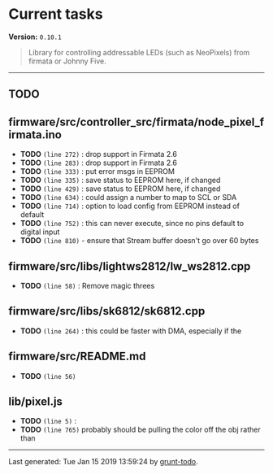 # Current tasks

**Version:** `0.10.1`

> Library for controlling addressable LEDs (such as NeoPixels) from firmata or Johnny Five.

* * *

## TODO

## firmware/src/controller_src/firmata/node_pixel_firmata.ino

-  **TODO** `(line 272)` : drop support in Firmata 2.6
-  **TODO** `(line 283)` : drop support in Firmata 2.6
-  **TODO** `(line 333)` : put error msgs in EEPROM
-  **TODO** `(line 335)` : save status to EEPROM here, if changed
-  **TODO** `(line 429)` : save status to EEPROM here, if changed
-  **TODO** `(line 634)` : could assign a number to map to SCL or SDA
-  **TODO** `(line 714)` : option to load config from EEPROM instead of default
-  **TODO** `(line 752)` : this can never execute, since no pins default to digital input
-  **TODO** `(line 810)`  - ensure that Stream buffer doesn't go over 60 bytes

## firmware/src/libs/lightws2812/lw_ws2812.cpp

-  **TODO** `(line 58)` : Remove magic threes

## firmware/src/libs/sk6812/sk6812.cpp

-  **TODO** `(line 264)` : this could be faster with DMA, especially if the

## firmware/src/README.md

-  **TODO** `(line 56)` 

## lib/pixel.js

-  **TODO** `(line 5)` :
-  **TODO** `(line 765)`  probably should be pulling the color off the obj rather than


* * *

Last generated: Tue Jan 15 2019 13:59:24 by [grunt-todo](https://github.com/leny/grunt-todo).

